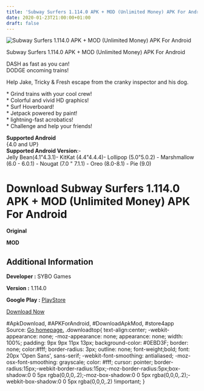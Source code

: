 ```yaml
---
title: 'Subway Surfers 1.114.0 APK + MOD (Unlimited Money) APK For Android'
date: 2020-01-23T21:00:00+01:00
draft: false
---
```


![Subway Surfers 1.114.0 APK + MOD (Unlimited Money) APK For Android](https://i2.wp.com/apkhome.net/wp-content/uploads/2020/01/Subway-Surfers-1.114.0-APK-MOD-Unlimited-Money.png "Subway Surfers 1.114.0 APK + MOD (Unlimited Money) APK For Android")

  

Subway Surfers 1.114.0 APK + MOD (Unlimited Money) APK For Android

DASH as fast as you can!  
DODGE oncoming trains!

Help Jake, Tricky & Fresh escape from the cranky inspector and his dog.

\* Grind trains with your cool crew!  
\* Colorful and vivid HD graphics!  
\* Surf Hoverboard!  
\* Jetpack powered by paint!  
\* lightning-fast acrobatics!  
\* Challenge and help your friends!

**Supported Android**  
{4.0 and UP}  
**Supported Android Version**:-  
Jelly Bean(4.1"4.3.1)- KitKat (4.4"4.4.4)- Lollipop (5.0"5.0.2) - Marshmallow (6.0 - 6.0.1) - Nougat (7.0 " 7.1.1) - Oreo (8.0-8.1) - Pie (9.0)

Download Subway Surfers 1.114.0 APK + MOD (Unlimited Money) APK For Android
===========================================================================

**Original**

**MOD**

Additional Information
----------------------

**Developer :** SYBO Games

**Version :** 1.114.0

**Google Play :** [PlayStore](https://play.google.com/store/apps/details?id=com.kiloo.subwaysurf)

  

[Download Now](https://store4app.co/post/subway-surfers-1-114-0-apk-mod-unlimited-money-apk-for-android_1579809522)

  
#ApkDownload, #APKForAndroid, #DownloadApkMod, #store4app  
Source: [Go homepage.](https://store4app.co/post/subway-surfers-1-114-0-apk-mod-unlimited-money-apk-for-android_1579809522) .downloadtop{ text-align:center; -webkit-appearance: none; -moz-appearance: none; appearance: none; width: 100%; padding: 9px 9px 11px 13px; background-color: #0EBD3F; border: none; color:#fff; border-radius: 3px; outline: none; font-weight;bold; font: 20px 'Open Sans', sans-serif; -webkit-font-smoothing: antialiased; -moz-osx-font-smoothing: grayscale; color: #fff; cursor: pointer; border-radius:15px;-webkit-border-radius:15px;-moz-border-radius:5px;box-shadow:0 0 5px rgba(0,0,0,.2);-moz-box-shadow:0 0 5px rgba(0,0,0,.2);-webkit-box-shadow:0 0 5px rgba(0,0,0,.2) !important; }